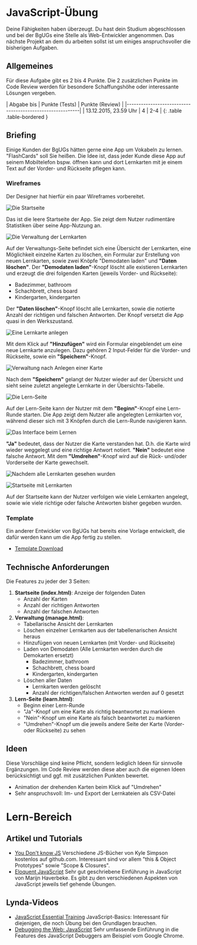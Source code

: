 # JavaScript-Übung
Deine Fähigkeiten haben überzeugt. Du hast dein Studium abgeschlossen und bei der BgUGs eine Stelle als
Web-Entwickler angenommen. Das nächste Projekt an dem du arbeiten sollst ist um einiges anspruchsvoller
die bisherigen Aufgaben.

## Allgemeines
Für diese Aufgabe gibt es 2 bis 4 Punkte. Die 2 zusätzlichen Punkte im Code Review werden für besondere
Schaffungshöhe oder interessante Lösungen vergeben.

| Abgabe bis            | Punkte (Tests) | Punkte (Review) |
|----------------------------------------------------------|
| 13.12.2015, 23.59 Uhr | 4              | 2-4             |
{: .table .table-bordered }

## Briefing
Einige Kunden der BgUGs hätten gerne eine App um Vokabeln zu lernen. "FlashCards" soll Sie heißen.
Die Idee ist, dass jeder Kunde diese App auf seinem Mobiltelefon bspw. öffnen kann und dort Lernkarten mit je einem
Text auf der Vorder- und Rückseite pflegen kann.

### Wireframes
Der Designer hat hierfür ein paar Wireframes vorbereitet.

![Die Startseite](exercises/javascript/flashcards-start.png)

Das ist die leere Startseite der App. Sie zeigt dem Nutzer rudimentäre Statistiken über
seine App-Nutzung an.

![Die Verwaltung der Lernkarten](exercises/javascript/flashcards-manage-overview.png)

Auf der Verwaltungs-Seite befindet sich eine Übersicht der Lernkarten, eine Möglichkeit
einzelne Karten zu löschen, ein Formular zur Erstellung von neuen Lernkarten, sowie zwei
Knöpfe "Demodaten laden" und **"Daten löschen"**. Der **"Demodaten laden"**-Knopf löscht alle
existieren Lernkarten und erzeugt die drei folgenden Karten (jeweils Vorder- und Rückseite):

* Badezimmer, bathroom
* Schachbrett, chess board
* Kindergarten, kindergarten

Der **"Daten löschen"**-Knopf löscht alle Lernkarten, sowie die notierte Anzahl der richtigen
und falschen Antworten. Der Knopf versetzt die App quasi in den Werkszustand.

![Eine Lernkarte anlegen](exercises/javascript/flashcards-create-card.png)

Mit dem Klick auf **"Hinzufügen"** wird ein Formular eingeblendet um eine neue Lernkarte anzulegen.
Dazu gehören 2 Input-Felder für die Vorder- und Rückseite, sowie ein **"Speichern"**-Knopf.

![Verwaltung nach Anlegen einer Karte](exercises/javascript/flashcards-manage-with-cards.png)

Nach dem **"Speichern"** gelangt der Nutzer wieder auf der Übersicht und sieht seine zuletzt
angelegte Lernkarte in der Übersichts-Tabelle.

![Die Lern-Seite](exercises/javascript/flashcards-learning.png)

Auf der Lern-Seite kann der Nutzer mit dem **"Beginn"**-Knopf eine Lern-Runde starten. Die App zeigt
dem Nutzer alle angelegten Lernkarten vor, während dieser sich mit 3 Knöpfen durch die Lern-Runde
navigieren kann.

![Das Interface beim Lernen](exercises/javascript/flashcards-learning-ui.png)

**"Ja"** bedeutet, dass der Nutzer die Karte verstanden hat. D.h. die Karte wird
wieder weggelegt und eine richtige Antwort notiert. **"Nein"** bedeutet eine falsche Antwort. Mit
dem **"Umdrehen"**-Knopf wird auf die Rück- und/oder Vorderseite der Karte gewechselt.

![Nachdem alle Lernkarten gesehen wurden](exercises/javascript/flashcards-learning-done.png)

![Startseite mit Lernkarten](exercises/javascript/flashcards-start-with-cards.png)

Auf der Startseite kann der Nutzer verfolgen wie viele Lernkarten angelegt, sowie wie viele
richtige oder falsche Antworten bisher gegeben wurden.


### Template

Ein anderer Entwickler von BgUGs hat bereits eine Vorlage entwickelt, die dafür werden kann um
die App fertig zu stellen.

* [Template Download](/downloads/exercises/javascript/flashcards-template.zip)


## Technische Anforderungen

Die Features zu jeder der 3 Seiten:

1. **Startseite (index.html)**: Anzeige der folgenden Daten
   * Anzahl der Karten
   * Anzahl der richtigen Antworten
   * Anzahl der falschen Antworten
1. **Verwaltung (manage.html)**:
   * Tabellarische Ansicht der Lernkarten
   * Löschen einzelner Lernkarten aus der tabellenarischen Ansicht heraus
   * Hinzufügen von neuen Lernkarten (mit Vorder- und Rückseite)
   * Laden von Demodaten (Alle Lernkarten werden durch die Demokarten ersetzt)
     * Badezimmer, bathroom
     * Schachbrett, chess board
     * Kindergarten, kindergarten
   * Löschen aller Daten
     * Lernkarten werden gelöscht
     * Anzahl der richtigen/falschen Antworten werden auf 0 gesetzt
1. **Lern-Seite (learn.html)**:
   * Beginn einer Lern-Runde
   * "Ja"-Knopf um eine Karte als richtig beantwortet zu markieren
   * "Nein"-Knopf um eine Karte als falsch beantwortet zu markieren
   * "Umdrehen"-Knopf um die jeweils andere Seite der Karte (Vorder- oder Rückseite) zu sehen

## Ideen
Diese Vorschläge sind keine Pflicht, sondern lediglich Ideen für sinnvolle Ergänzungen. Im Code Review
werden diese aber auch die eigenen Ideen berücksichtigt und ggf. mit zusätzlichen Punkten bewertet.

* Animation der drehenden Karten beim Klick auf "Umdrehen"
* Sehr anspruchsvoll: Im- und Export der Lernkateien als CSV-Datei


# Lern-Bereich

## Artikel und Tutorials
* [You Don't know JS](https://github.com/getify/You-Dont-Know-JS)
  Verschiedene JS-Bücher von Kyle Simpson kostenlos auf github.com. Interessant sind vor allem
  "this & Object Prototypes" sowie "Scope & Closures".
* [Eloquent JavaScript](http://eloquentjavascript.net)
  Sehr gut geschriebene Einführung in JavaScript von Marijn Haverbeke. Es gibt zu den verschiedenen
  Aspekten von JavaScript jeweils tief gehende Übungen.

## Lynda-Videos
* [JavaScript Essential Training](http://www.lynda.com/JavaScript-tutorials/JavaScript-Essential-Training/81266-2.html)
  JavaScript-Basics: Interessant für diejenigen, die noch Übung bei den Grundlagen brauchen.
* [Debugging the Web: JavaScript](http://www.lynda.com/JavaScript-tutorials/Debugging-Web-JavaScript/383908-2.html)
  Sehr umfassende Einführung in die Features des JavaScript Debuggers am Beispiel vom Google Chrome.
